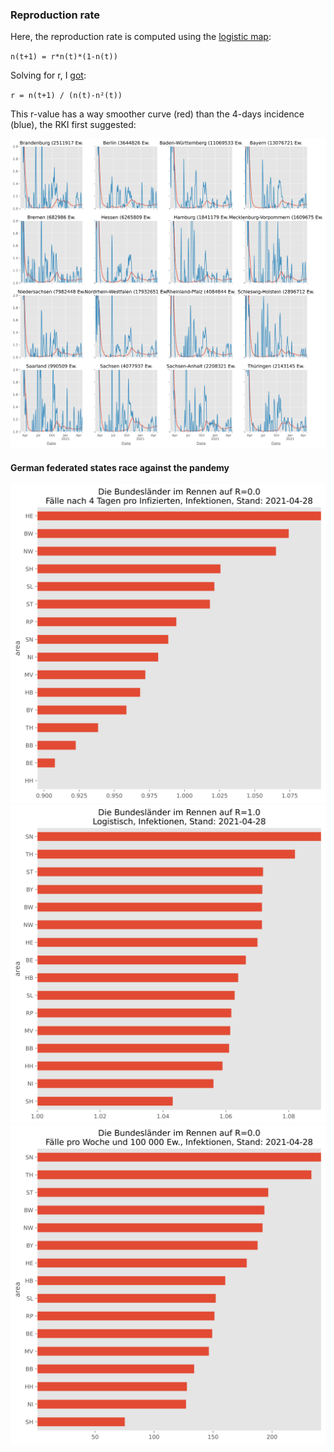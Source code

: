 ### Reproduction rate

Here, the reproduction rate is computed using the [logistic map](https://en.wikipedia.org/wiki/Logistic_map):

`n(t+1) = r*n(t)*(1-n(t))`

Solving for r, I [got](https://www.wolframalpha.com/input/?i=Solve+n%28t%2B1%29+%3D+r*n%28t%29*%281-n%28t%29%29+for+r):

`r = n(t+1) / (n(t)-n²(t))`

This r-value has a way smoother curve (red) than the 4-days incidence (blue), the RKI first suggested:

![RKI & Logistic Rates Chart](../img/rki_and_logistic.svg)

#### German federated states race against the pandemy

![German districts in the race to 0.0](../img/rki_bars.svg)
![German districts in the race to 1.0](../img/logistic_bars.svg)
![German districts in the race to 0.0](../img/weekly_bars.svg)
